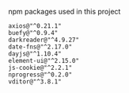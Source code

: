 npm packages used in this project

``` shell
axios@"^0.21.1"
buefy@"^0.9.4"
darkreader@"^4.9.27"
date-fns@"^2.17.0"
dayjs@"^1.10.4"
element-ui@"^2.15.0"
js-cookie@"^2.2.1"
nprogress@"^0.2.0"
vditor@"^3.8.1"
```

